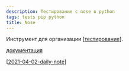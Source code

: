 ```yaml
---
description: Тестирование с nose в python
tags: tests pip python
title: Nose
---
```

Инструмент для организации [[тестирование]].

[документация](https://nose.readthedocs.io/en/latest/index.html)

[[2021-04-02-daily-note]]

[//begin]: # "Autogenerated link references for markdown compatibility"
[тестирование]: ../lists/%D1%82%D0%B5%D1%81%D1%82%D0%B8%D1%80%D0%BE%D0%B2%D0%B0%D0%BD%D0%B8%D0%B5 "Основные принципы тестровния"
[2021-04-02-daily-note]: ../posts/2021-04-02-daily-note "Про работу behave и unittest и немного про datetime"
[//end]: # "Autogenerated link references"